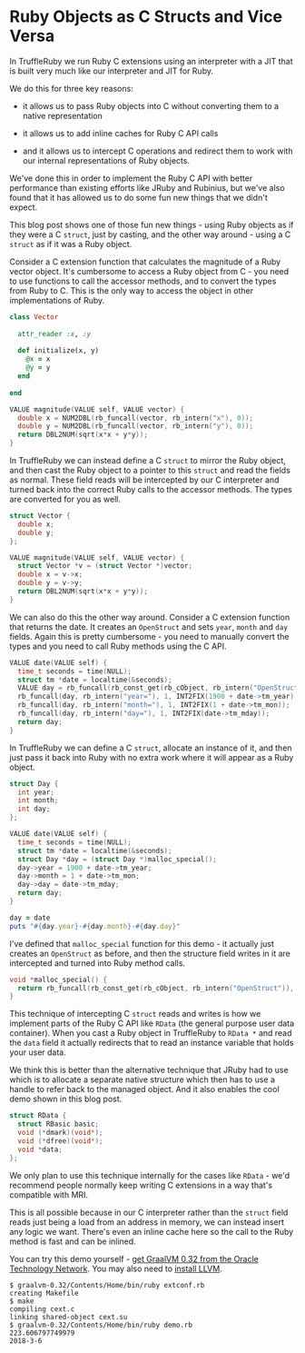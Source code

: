 # Ruby Objects as C Structs and Vice Versa

In TruffleRuby we run Ruby C extensions using an interpreter with a JIT that is
built very much like our interpreter and JIT for Ruby.

We do this for three key reasons:

- it allows us to pass Ruby objects into C without converting them to a native
  representation

- it allows us to add inline caches for Ruby C API calls

- and it allows us to intercept C operations and redirect them to work with our
  internal representations of Ruby objects.

We've done this in order to implement the Ruby C API with better performance
than existing efforts like JRuby and Rubinius, but we've also found that it has
allowed us to do some fun new things that we didn't expect.

This blog post shows one of those fun new things - using Ruby objects as if they
were a C `struct`, just by casting, and the other way around - using a C
`struct` as if it was a Ruby object.

Consider a C extension function that calculates the magnitude of a Ruby vector
object. It's cumbersome to access a Ruby object from C - you need to use
functions to call the accessor methods, and to convert the types from Ruby to C.
This is the only way to access the object in other implementations of Ruby.

```ruby
class Vector
  
  attr_reader :x, :y
  
  def initialize(x, y)
    @x = x
    @y = y
  end
  
end
```

```c
VALUE magnitude(VALUE self, VALUE vector) {
  double x = NUM2DBL(rb_funcall(vector, rb_intern("x"), 0));
  double y = NUM2DBL(rb_funcall(vector, rb_intern("y"), 0));
  return DBL2NUM(sqrt(x*x + y*y));
}
```

In TruffleRuby we can instead define a C `struct` to mirror the Ruby object, and
then cast the Ruby object to a pointer to this `struct` and read the fields as
normal. These field reads will be intercepted by our C interpreter and turned
back into the correct Ruby calls to the accessor methods. The types are
converted for you as well.

```c
struct Vector {
  double x;
  double y;
};

VALUE magnitude(VALUE self, VALUE vector) {
  struct Vector *v = (struct Vector *)vector;
  double x = v->x;
  double y = v->y;
  return DBL2NUM(sqrt(x*x + y*y));
}
```

We can also do this the other way around. Consider a C extension function that
returns the date. It creates an `OpenStruct` and sets `year`, `month` and `day`
fields. Again this is pretty cumbersome - you need to manually convert the types
and you need to call Ruby methods using the C API.


```c
VALUE date(VALUE self) {
  time_t seconds = time(NULL);
  struct tm *date = localtime(&seconds);
  VALUE day = rb_funcall(rb_const_get(rb_cObject, rb_intern("OpenStruct")), rb_intern("new"), 0);
  rb_funcall(day, rb_intern("year="), 1, INT2FIX(1900 + date->tm_year));
  rb_funcall(day, rb_intern("month="), 1, INT2FIX(1 + date->tm_mon));
  rb_funcall(day, rb_intern("day="), 1, INT2FIX(date->tm_mday));
  return day;
}
```

In TruffleRuby we can define a C `struct`, allocate an instance of it, and then
just pass it back into Ruby with no extra work where it will appear as a Ruby
object.

```c
struct Day {
  int year;
  int month;
  int day;
};

VALUE date(VALUE self) {
  time_t seconds = time(NULL);
  struct tm *date = localtime(&seconds);
  struct Day *day = (struct Day *)malloc_special();
  day->year = 1900 + date->tm_year;
  day->month = 1 + date->tm_mon;
  day->day = date->tm_mday;
  return day;
}
```

```ruby
day = date
puts "#{day.year}-#{day.month}-#{day.day}"
```

I've defined that `malloc_special` function for this demo - it actually just
creates an `OpenStruct` as before, and then the structure field writes in it are
intercepted and turned into Ruby method calls.

```c
void *malloc_special() {
  return rb_funcall(rb_const_get(rb_cObject, rb_intern("OpenStruct")), rb_intern("new"), 0);
}
```

This technique of intercepting C `struct` reads and writes is how we implement
parts of the Ruby C API like `RData` (the general purpose user data container).
When you cast a Ruby object in TruffleRuby to `RData *` and read the `data`
field it actually redirects that to read an instance variable that holds your
user data.

We think this is better than the alternative technique that JRuby had to use
which is to allocate a separate native structure which then has to use a handle
to refer back to the managed object. And it also enables the cool demo shown in
this blog post.

```c
struct RData {
  struct RBasic basic;
  void (*dmark)(void*);
  void (*dfree)(void*);
  void *data;
};
```

We only plan to use this technique internally for the cases like `RData` - we'd
recommend people normally keep writing C extensions in a way that's compatible
with MRI.

This is all possible because in our C interpreter rather than the `struct` field
reads just being a load from an address in memory, we can instead insert any
logic we want. There's even an inline cache here so the call to the Ruby method
is fast and can be inlined.

You can try this demo yourself -
[get GraalVM 0.32 from the Oracle Technology Network](http://www.oracle.com/technetwork/oracle-labs/program-languages/overview/index.html).
You may also need to
[install LLVM](https://github.com/oracle/truffleruby/blob/vm-enterprise-0.32/doc/user/installing-llvm.md).

```
$ graalvm-0.32/Contents/Home/bin/ruby extconf.rb 
creating Makefile
$ make
compiling cext.c
linking shared-object cext.su
$ graalvm-0.32/Contents/Home/bin/ruby demo.rb 
223.606797749979
2018-3-6
```
